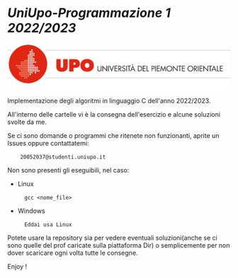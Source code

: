 # ***UniUpo-Programmazione 1 2022/2023***
![uniupo](img_doc/Uniupo_logo.png)

Implementazione degli algoritmi in linguaggio C dell'anno 2022/2023.

All'interno delle cartelle vi è la consegna dell'esercizio e alcune soluzioni svolte da me.

Se ci sono domande o programmi che ritenete non funzionanti, aprite un Issues oppure contattatemi:

        20052037@studenti.uniupo.it

Non sono presenti gli eseguibili, nel caso:
- Linux

        gcc <nome_file>

- Windows

        Eddai usa Linux

Potete usare la repository sia per vedere eventuali soluzioni(anche se ci sono quelle del prof caricate sulla piattaforma Dir) o semplicemente per non dover scaricare ogni volta tutte le consegne.

Enjoy !
